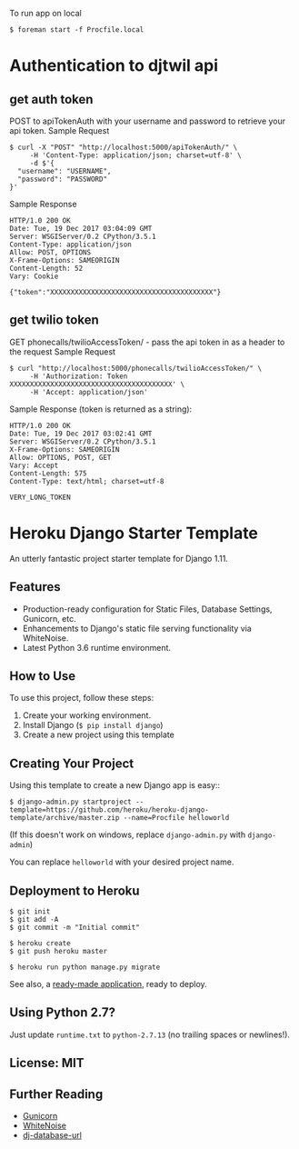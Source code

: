 To run app on local

    $ foreman start -f Procfile.local


# Authentication to djtwil api
## get auth token
POST to apiTokenAuth with your username and password to retrieve your api token.
Sample Request

    $ curl -X "POST" "http://localhost:5000/apiTokenAuth/" \
         -H 'Content-Type: application/json; charset=utf-8' \
         -d $'{
      "username": "USERNAME",
      "password": "PASSWORD"
    }'

Sample Response

    HTTP/1.0 200 OK
    Date: Tue, 19 Dec 2017 03:04:09 GMT
    Server: WSGIServer/0.2 CPython/3.5.1
    Content-Type: application/json
    Allow: POST, OPTIONS
    X-Frame-Options: SAMEORIGIN
    Content-Length: 52
    Vary: Cookie
    
    {"token":"XXXXXXXXXXXXXXXXXXXXXXXXXXXXXXXXXXXXXXXX"}

## get twilio token
GET phonecalls/twilioAccessToken/ - pass the api token in as a header to the request
Sample Request

    $ curl "http://localhost:5000/phonecalls/twilioAccessToken/" \
         -H 'Authorization: Token XXXXXXXXXXXXXXXXXXXXXXXXXXXXXXXXXXXXXXXX' \
         -H 'Accept: application/json'

Sample Response (token is returned as a string):

    HTTP/1.0 200 OK
    Date: Tue, 19 Dec 2017 03:02:41 GMT
    Server: WSGIServer/0.2 CPython/3.5.1
    X-Frame-Options: SAMEORIGIN
    Allow: OPTIONS, POST, GET
    Vary: Accept
    Content-Length: 575
    Content-Type: text/html; charset=utf-8
    
    VERY_LONG_TOKEN



# Heroku Django Starter Template

An utterly fantastic project starter template for Django 1.11.

## Features

- Production-ready configuration for Static Files, Database Settings, Gunicorn, etc.
- Enhancements to Django's static file serving functionality via WhiteNoise.
- Latest Python 3.6 runtime environment. 

## How to Use

To use this project, follow these steps:

1. Create your working environment.
2. Install Django (`$ pip install django`)
3. Create a new project using this template

## Creating Your Project

Using this template to create a new Django app is easy::

    $ django-admin.py startproject --template=https://github.com/heroku/heroku-django-template/archive/master.zip --name=Procfile helloworld

(If this doesn't work on windows, replace `django-admin.py` with `django-admin`)

You can replace ``helloworld`` with your desired project name.

## Deployment to Heroku

    $ git init
    $ git add -A
    $ git commit -m "Initial commit"

    $ heroku create
    $ git push heroku master

    $ heroku run python manage.py migrate

See also, a [ready-made application](https://github.com/heroku/python-getting-started), ready to deploy.

## Using Python 2.7?

Just update `runtime.txt` to `python-2.7.13` (no trailing spaces or newlines!).


## License: MIT

## Further Reading

- [Gunicorn](https://warehouse.python.org/project/gunicorn/)
- [WhiteNoise](https://warehouse.python.org/project/whitenoise/)
- [dj-database-url](https://warehouse.python.org/project/dj-database-url/)
